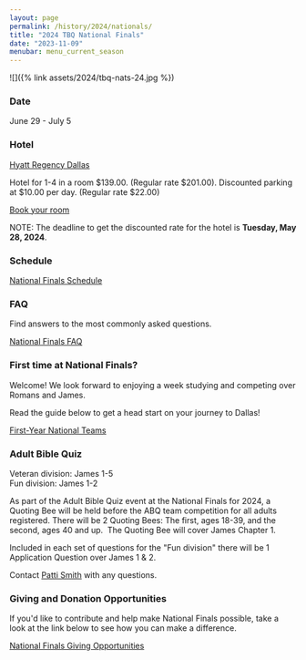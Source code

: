 ```yaml
---
layout: page
permalink: /history/2024/nationals/
title: "2024 TBQ National Finals"
date: "2023-11-09"
menubar: menu_current_season
---
```


![]({% link assets/2024/tbq-nats-24.jpg %})

### Date

June 29 - July 5

### Hotel

[Hyatt Regency Dallas](https://www.hyatt.com/en-US/hotel/texas/hyatt-regency-dallas/dfwrd)

Hotel for 1-4 in a room $139.00. (Regular rate $201.00). Discounted parking at $10.00 per day. (Regular rate $22.00)

<a href="https://www.hyatt.com/en-US/group-booking/DFWRD/G-BIBL" class="button is-primary">Book your room</a>

NOTE: The deadline to get the discounted rate for the hotel is **Tuesday, May 28, 2024**.

<!-- ### Registration

All entrants to National Finals must register. This includes all coaches, quizzers, officials, children, guests, and family members.

<a href="https://brushfire.com/agusa/NBQ/575453/" class="button is-primary">Register for Nationals</a> -->

### Schedule

<!-- 40 teams compete over 4 days for the National Chamionship.

There will be a 1-on-1 Tournament for those Championship quizzers whose team does not make it.
_(need minimum of 5 quizzers for the 1 on 1 tournament)_ -->

<a href="{% link _pages/history/2024/nationals/schedule.md %}" class="button is-primary">National Finals Schedule</a>

### FAQ

Find answers to the most commonly asked questions.

<a href="{% link _pages/history/2024/nationals/faq.md %}" class="button is-primary">National Finals FAQ</a>

### First time at National Finals?

Welcome! We look forward to enjoying a week studying and competing over Romans and James.

Read the guide below to get a head start on your journey to Dallas!

<a href="{% link _pages/history/2024/nationals/first-time.md %}" class="button is-primary">First-Year National Teams</a>

### Adult Bible Quiz

Veteran division: James 1-5  
Fun division: James 1-2

As part of the Adult Bible Quiz event at the National Finals for 2024, a Quoting Bee will be held before the ABQ team competition for all adults registered. There will be 2 Quoting Bees: The first, ages 18-39, and the second, ages 40 and up.  The Quoting Bee will cover James Chapter 1.

Included in each set of questions for the "Fun division" there will be 1 Application Question over James 1 & 2.

Contact [Patti Smith](mailto:p.s.momof5@gmail.com) with any questions.

### Giving and Donation Opportunities

If you'd like to contribute and help make National Finals possible, take a look at the link below to see how you can make a difference.

<a href="{% link _pages/history/2024/nationals/donations.md %}" class="button is-primary">National Finals Giving Opportunities</a>
